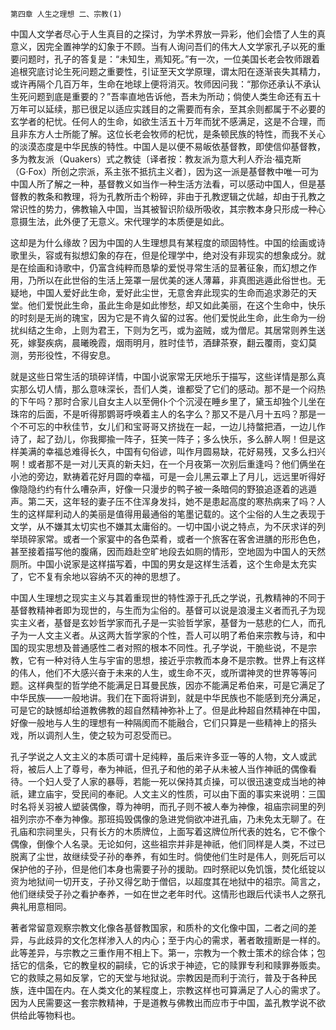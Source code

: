     第四章 人生之理想 二、宗教(1) 

   中国人文学者尽心于人生真目的之探讨，为学术界放一异彩，他们会悟了人生的真意义，因完全置神学的幻象于不顾。当有人询问吾们的伟大人文学家孔子以死的重要问题时，孔子的答复是：“未知生，焉知死。”有一次，一位美国长老会牧师跟着追根究底讨论生死问题之重要性，引证至天文学原理，谓太阳在逐渐丧失其精力，或许再隔个几百万年，生命在地球上便将消灭。牧师因问我：“那你还承认不承认生死问题到底是重要的？”吾率直地告诉他，吾未为所动；倘使人类生命还有五十万年可以延续，那已很足以适应实践目的之需要而有余，至其余则都属于不必要的玄学者的杞忧。任何人的生命，如欲生活五十万年而犹不感满足，这是不合理，而且非东方人士所能了解。这位长老会牧师的杞忧，是条顿民族的特性，而我不关心的淡漠态度是中华民族的特性。中国人是以便不易皈依基督教，即使信仰基督教，多为教友派（Quakers）式之教徒〔译者按：教友派为意大利人乔治·福克斯（G·Fox）所创之宗派，系主张不抵抗主义者〕，因为这一派是基督教中唯一可为中国人所了解之一种，基督教义如当作一种生活方法看，可以感动中国人，但是基督教的教条和教理，将为孔教所击个粉碎，非由于孔教逻辑之优越，却由于孔教之常识性的势力，佛教输入中国，当其被智识阶级所吸收，其宗教本身只形成一种心意摄生法，此外便了无意义。宋代理学的本质便是如此。

   这却是为什么缘故？因为中国的人生理想具有某程度的顽固特性。中国的绘画或诗歌里头，容或有拟想幻象的存在，但是伦理学中，绝对没有非现实的想象成分。就是在绘画和诗歌中，仍富含纯粹而恳挚的爱悦寻常生活的显著征象，而幻想之作用，乃所以在此世俗的生活上笼罩一层优美的迷人薄幕，非真图逃遁此俗世也。无疑地，中国人爱好此生命，爱好此尘世，无意舍弃此现实的生命而追求渺茫的天堂。他们爱悦此生命，虽此生命是如此惨愁，却又如此美丽，在这个生命中，快乐的时刻是无尚的瑰宝，因为它是不肯久留的过客。他们爱悦此生命，此生命为一纷扰纠结之生命，上则为君王，下则为乞丐，或为盗贼，或为僧尼。其居常则养生送死，嫁娶疾病，晨曦晚霞，烟雨明月，胜时佳节，酒肆茶寮，翻云覆雨，变幻莫测，劳形役性，不得安息。

   就是这些日常生活的琐碎详情，中国小说家常无厌地乐于描写，这些详情是那么真实那么切人情，那么意味深长，吾们人类，谁都受了它们的感动。那不是一个闷热的下午吗？那时合家儿自女主人以至佣仆个个沉浸在睡乡里了，黛玉却独个儿坐在珠帘的后面，不是听得那鹦哥呼唤着主人的名字么？那又不是八月十五吗？那是一个不可忘的中秋佳节，女儿们和宝哥哥又挤拢在一起，一边儿持螫把酒，一边儿作诗了，起了劲儿，你我揶揄一阵子，狂笑一阵子；多么快乐，多么醉人啊！但是这样美满的幸福总难得长久，中国有句俗谚，叫作月圆易缺，花好易残，又多么扫兴啊！或者那不是一对儿天真的新夫妇，在一个月夜第一次别后重逢吗？他们俩坐在小池的旁边，默祷着花好月圆的幸福，可是一会儿黑云罩上了月儿，远远里听得好像隐隐约约有什么嘈杂声，好像一只漫步的鸭子被一条暗伺的野狼追逐着的逃遁声。第二天，这年轻的妻子压不住浑身发抖，她不是患起高度的寒热病来了吗？人生的这样犀利动人的美丽是值得用最通俗的笔墨记载的。这个尘俗的人生之表现于文学，从不嫌其太切实也不嫌其太庸俗的。一切中国小说之特点，为不厌求详的列举琐碎家常。或者一个家宴中的各色菜肴，或者一个旅客在客舍进膳的形形色色，甚至接着描写他的腹痛，因而趋赴空旷地段去如厕的情形，空地固为中国人的天然厕所。中国小说家是这样描写着，中国的男女是这样生活着，这个生命是太充实了，它不复有余地以容纳不灭的神的思想了。

   中国人生理想之现实主义与其着重现世的特性源于孔氏之学说，孔教精神的不同于基督教精神者即为现世的，与生而为尘俗的。基督可以说是浪漫主义者而孔子为现实主义者，基督是玄妙哲学家而孔子是一实验哲学家，基督为一慈悲的仁人，而孔子为一人文主义者。从这两大哲学家的个性，吾人可以明了希伯来宗教与诗，和中国的现实思想及普通感性二者对照的根本不同性。孔子学说，干脆些说，不是宗教，它有一种对待人生与宇宙的思想，接近乎宗教而本身不是宗教。世界上有这样的伟人，他们不大感兴奋于未来的人生，或生命不灭，或所谓神灵的世界等等问题。这样典型的哲学绝不能满足日耳曼民族，因亦不能满足希伯来，可是它满足了中华民族——一般地讲。我们在下面将讲到，就是中华民族也不能感到充分满足，可是它的缺憾却给道教佛教的超自然精神弥补上了。但是此种超自然精神在中国，好像一般地与人生的理想有一种隔阂而不能融合，它们只算是一些精神上的搭头戏，所以调剂人生，使之较为可忍受而已。

   孔子学说之人文主义的本质可谓十足纯粹，虽后来许多亚一等的人物，文人或武将，被后人上了尊号，奉为神祇，但孔子和他的弟子从未被人当作神祇的偶像看待。一个妇人受了人家的暴辱，若能一死以保持其贞操，可以很迅速变成当地的神祇，建立庙宇，受民间的奉祀。人文主义的性质，可以由下面的事实来说明：三国时名将关羽被人塑装偶像，尊为神明，而孔子则不被人奉为神像，祖庙宗祠里的列祖列宗亦不奉为神像。那班捣毁偶像的急进党倘欲冲进孔庙，乃未免太无聊了。在孔庙和宗祠里头，只有长方的木质牌位，上面写着这牌位所代表的姓名，它不像个偶像，倒像个人名录。无论如何，这些祖宗并非是神祇，他们同样是人类，不过已脱离了尘世，故继续受子孙的奉养，有如生时。倘使他们生时是伟人，则死后可以保护他的子孙，但是他们本身也需要子孙的援助。四时祭祀以免饥饿，焚化纸锭以资为地狱间一切开支，子孙又得乞助于僧侣，以超度其在地狱中的祖宗。简言之，他们继续受子孙之看护奉养，一如在世之老年时代。这情形也跟后代读书人之祭孔典礼用意相同。

   著者常留意观察宗教文化像各基督教国家，和质朴的文化像中国，二者之间的差异，与此歧异的文化怎样渗入人的内心；至于内心的需求，著者敢擅断是一样的。此等差异，与宗教之三重作用不相上下。第一，宗教为一个教士策术的综合体；包括它的信条，它的教皇权的嗣续，它的诉求于神迹，它的赎罪专利和赎罪券贩卖。它的救赎之易如反掌，它的天堂与地狱说。宗教因是而利于流行，普及于各种民族，连中国在内。在人类文化的某程度上，宗教这样也可算满足了人心的需求了。因为人民需要这一套宗教精神，于是道教与佛教出而应市于中国，盖孔教学说不欲供给此等物料也。

